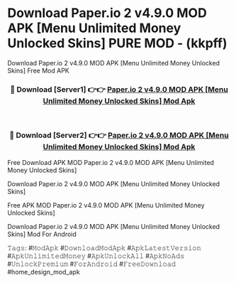 # Download Paper.io 2 v4.9.0 MOD APK [Menu Unlimited Money Unlocked Skins] PURE MOD - (kkpff)
Download Paper.io 2 v4.9.0 MOD APK [Menu Unlimited Money Unlocked Skins] Free Mod APK

<div align="center">
<h3>🔴 Download [Server1] 👉👉 <a href="https://apk-comot.site?title=Paper.io_2_v4.9.0_MOD_APK_[Menu_Unlimited_Money_Unlocked_Skins]">Paper.io 2 v4.9.0 MOD APK [Menu Unlimited Money Unlocked Skins] Mod Apk</a></h3><br>

<h3>🔴 Download [Server2] 👉👉 <a href="https://apk-comot.site?title=Paper.io_2_v4.9.0_MOD_APK_[Menu_Unlimited_Money_Unlocked_Skins]">Paper.io 2 v4.9.0 MOD APK [Menu Unlimited Money Unlocked Skins] Mod Apk</a></h3>
</div>


Free Download APK MOD Paper.io 2 v4.9.0 MOD APK [Menu Unlimited Money Unlocked Skins]

Download Paper.io 2 v4.9.0 MOD APK [Menu Unlimited Money Unlocked Skins] 

Free APK MOD Paper.io 2 v4.9.0 MOD APK [Menu Unlimited Money Unlocked Skins] 

Download Paper.io 2 v4.9.0 MOD APK [Menu Unlimited Money Unlocked Skins] Mod For Android

𝚃𝚊𝚐𝚜: #𝙼𝚘𝚍𝙰𝚙𝚔 #𝙳𝚘𝚠𝚗𝚕𝚘𝚊𝚍𝙼𝚘𝚍𝙰𝚙𝚔 #𝙰𝚙𝚔𝙻𝚊𝚝𝚎𝚜𝚝𝚅𝚎𝚛𝚜𝚒𝚘𝚗 #𝙰𝚙𝚔𝚄𝚗𝚕𝚒𝚖𝚒𝚝𝚎𝚍𝙼𝚘𝚗𝚎𝚢 #𝙰𝚙𝚔𝚄𝚗𝚕𝚘𝚌𝚔𝙰𝚕𝚕 #𝙰𝚙𝚔𝙽𝚘𝙰𝚍𝚜 #𝚄𝚗𝚕𝚘𝚌𝚔𝙿𝚛𝚎𝚖𝚒𝚞𝚖 #𝙵𝚘𝚛𝙰𝚗𝚍𝚛𝚘𝚒𝚍 #𝙵𝚛𝚎𝚎𝙳𝚘𝚠𝚗𝚕𝚘𝚊𝚍 #home_design_mod_apk